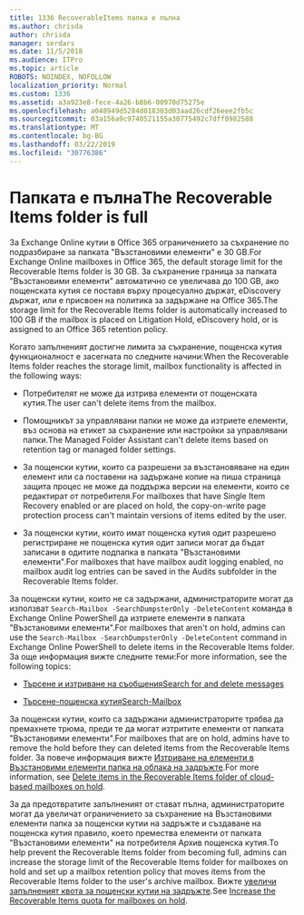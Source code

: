 ```yaml
---
title: 1336 RecoverableItems папка е пълна
ms.author: chrisda
author: chrisda
manager: serdars
ms.date: 11/5/2018
ms.audience: ITPro
ms.topic: article
ROBOTS: NOINDEX, NOFOLLOW
localization_priority: Normal
ms.custom: 1336
ms.assetid: a3a923e8-fece-4a26-b8b6-00970d75275e
ms.openlocfilehash: a048949d5284d018303d03aad26cdf26eee2fb5c
ms.sourcegitcommit: 03a156a9c9740521155a30775492c7dff0982588
ms.translationtype: MT
ms.contentlocale: bg-BG
ms.lasthandoff: 03/22/2019
ms.locfileid: "30776386"
---
```

# <a name="the-recoverable-items-folder-is-full"></a><span data-ttu-id="5e326-102">Папката е пълна</span><span class="sxs-lookup"><span data-stu-id="5e326-102">The Recoverable Items folder is full</span></span>

<span data-ttu-id="5e326-103">За Exchange Online кутии в Office 365 ограничението за съхранение по подразбиране за папката "Възстановими елементи" е 30 GB.</span><span class="sxs-lookup"><span data-stu-id="5e326-103">For Exchange Online mailboxes in Office 365, the default storage limit for the Recoverable Items folder is 30 GB.</span></span> <span data-ttu-id="5e326-104">За съхранение граница за папката "Възстановими елементи" автоматично се увеличава до 100 GB, ако пощенската кутия се поставя върху процесуално държат, eDiscovery държат, или е присвоен на политика за задържане на Office 365.</span><span class="sxs-lookup"><span data-stu-id="5e326-104">The storage limit for the Recoverable Items folder is automatically increased to 100 GB if the mailbox is placed on Litigation Hold, eDiscovery hold, or is assigned to an Office 365 retention policy.</span></span>
  
<span data-ttu-id="5e326-105">Когато запълненият достигне лимита за съхранение, пощенска кутия функционалност е засегната по следните начини:</span><span class="sxs-lookup"><span data-stu-id="5e326-105">When the Recoverable Items folder reaches the storage limit, mailbox functionality is affected in the following ways:</span></span>
  
- <span data-ttu-id="5e326-106">Потребителят не може да изтрива елементи от пощенската кутия.</span><span class="sxs-lookup"><span data-stu-id="5e326-106">The user can't delete items from the mailbox.</span></span>
    
- <span data-ttu-id="5e326-107">Помощникът за управлявани папки не може да изтриете елементи, въз основа на етикет за съхранение или настройки за управлявани папки.</span><span class="sxs-lookup"><span data-stu-id="5e326-107">The Managed Folder Assistant can't delete items based on retention tag or managed folder settings.</span></span>
    
- <span data-ttu-id="5e326-108">За пощенски кутии, които са разрешени за възстановяване на един елемент или са поставени на задържане копие на пиша страница защита процес не може да поддържа версии на елементи, които се редактират от потребителя.</span><span class="sxs-lookup"><span data-stu-id="5e326-108">For mailboxes that have Single Item Recovery enabled or are placed on hold, the copy-on-write page protection process can't maintain versions of items edited by the user.</span></span>
    
- <span data-ttu-id="5e326-109">За пощенски кутии, които имат пощенска кутия одит разрешено регистриране не пощенска кутия одит записи могат да бъдат записани в одитите подпапка в папката "Възстановими елементи".</span><span class="sxs-lookup"><span data-stu-id="5e326-109">For mailboxes that have mailbox audit logging enabled, no mailbox audit log entries can be saved in the Audits subfolder in the Recoverable Items folder.</span></span>
    
<span data-ttu-id="5e326-110">За пощенски кутии, които не са задържани, администраторите могат да използват `Search-Mailbox -SearchDumpsterOnly -DeleteContent` команда в Exchange Online PowerShell да изтриете елементи в папката "Възстановими елементи".</span><span class="sxs-lookup"><span data-stu-id="5e326-110">For mailboxes that aren't on hold, admins can use the  `Search-Mailbox -SearchDumpsterOnly -DeleteContent` command in Exchange Online PowerShell to delete items in the Recoverable Items folder.</span></span> <span data-ttu-id="5e326-111">За още информация вижте следните теми:</span><span class="sxs-lookup"><span data-stu-id="5e326-111">For more information, see the following topics:</span></span> 
  
- [<span data-ttu-id="5e326-112">Търсене и изтриване на съобщения</span><span class="sxs-lookup"><span data-stu-id="5e326-112">Search for and delete messages</span></span>](https://docs.microsoft.com/office365/securitycompliance/search-for-and-delete-messagesadmin-help)
    
- [<span data-ttu-id="5e326-113">Търсене-пощенска кутия</span><span class="sxs-lookup"><span data-stu-id="5e326-113">Search-Mailbox</span></span>](https://docs.microsoft.com/powershell/module/exchange/mailboxes/Search-Mailbox)
    
<span data-ttu-id="5e326-114">За пощенски кутии, които са задържани администраторите трябва да премахнете трюма, преди те да могат изтритите елементи от папката "Възстановими елементи".</span><span class="sxs-lookup"><span data-stu-id="5e326-114">For mailboxes that are on hold, admins have to remove the hold before they can deleted items from the Recoverable Items folder.</span></span> <span data-ttu-id="5e326-115">За повече информация вижте [Изтриване на елементи в Възстановими елементи папка на облака на задръжте](https://docs.microsoft.com/office365/securitycompliance/delete-items-in-the-recoverable-items-folder-of-mailboxes-on-hold).</span><span class="sxs-lookup"><span data-stu-id="5e326-115">For more information, see [Delete items in the Recoverable Items folder of cloud-based mailboxes on hold](https://docs.microsoft.com/office365/securitycompliance/delete-items-in-the-recoverable-items-folder-of-mailboxes-on-hold).</span></span>
  
<span data-ttu-id="5e326-116">За да предотвратите запълненият от стават пълна, администраторите могат да увеличат ограничението за съхранение на Възстановими елементи папка за пощенски кутии на задръжте и създаване на пощенска кутия правило, което премества елементи от папката "Възстановими елементи" на потребителя Архив пощенска кутия.</span><span class="sxs-lookup"><span data-stu-id="5e326-116">To help prevent the Recoverable Items folder from becoming full, admins can increase the storage limit of the Recoverable Items folder for mailboxes on hold and set up a mailbox retention policy that moves items from the Recoverable Items folder to the user's archive mailbox.</span></span> <span data-ttu-id="5e326-117">Вижте [увеличи запълненият квота за пощенски кутии на задръжте](https://docs.microsoft.com/office365/securitycompliance/increase-the-recoverable-quota-for-mailboxes-on-hold).</span><span class="sxs-lookup"><span data-stu-id="5e326-117">See [Increase the Recoverable Items quota for mailboxes on hold](https://docs.microsoft.com/office365/securitycompliance/increase-the-recoverable-quota-for-mailboxes-on-hold).</span></span>
  

